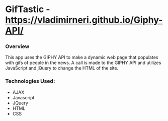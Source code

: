# GifTastic - https://vladimirneri.github.io/Giphy-API/

### Overview

This app uses the GIPHY API to make a dynamic web page that populates with gifs of people in the news. A call is made to the GIPHY API and utilizes JavaScript and jQuery to change the HTML of the site.

### Technologies Used:

- AJAX
- Javascript
- JQuery
- HTML
- CSS
